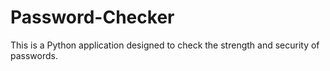 # Password-Checker
This is a Python application designed to check the strength and security of passwords.
